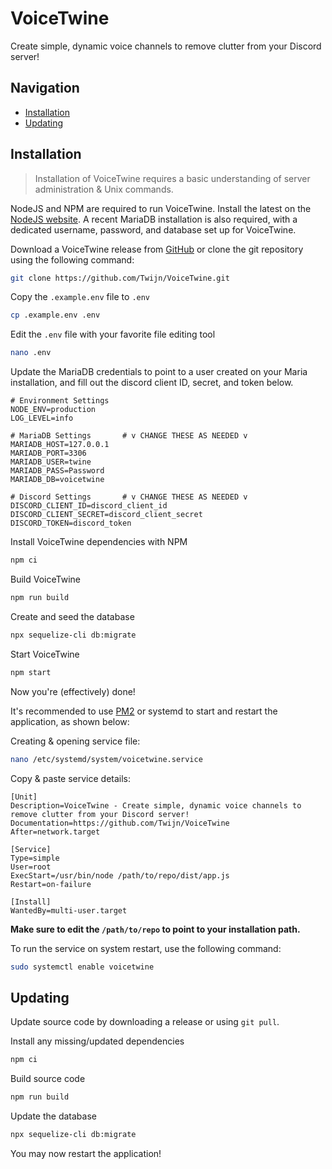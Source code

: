 # VoiceTwine
Create simple, dynamic voice channels to remove clutter from your Discord server!
## Navigation

- [Installation](#installation)
- [Updating](#updating)

## Installation
> Installation of VoiceTwine requires a basic understanding of server administration
> & Unix commands.

NodeJS and NPM are required to run VoiceTwine. Install the latest on
the [NodeJS website](https://nodejs.org/en/download).
A recent MariaDB installation is also required, with a dedicated username, password,
and database set up for VoiceTwine.

Download a VoiceTwine release from [GitHub](https://github.com/Twijn/VoiceTwine/releases)
or clone the git repository using the following command:

```bash
git clone https://github.com/Twijn/VoiceTwine.git
```

Copy the `.example.env` file to `.env`

```bash
cp .example.env .env
```

Edit the `.env` file with your favorite file editing tool

```bash
nano .env
```

Update the MariaDB credentials to point to a user created on your Maria installation,
and fill out the discord client ID, secret, and token below.

```dotenv
# Environment Settings
NODE_ENV=production
LOG_LEVEL=info

# MariaDB Settings       # v CHANGE THESE AS NEEDED v
MARIADB_HOST=127.0.0.1
MARIADB_PORT=3306
MARIADB_USER=twine
MARIADB_PASS=Password
MARIADB_DB=voicetwine

# Discord Settings       # v CHANGE THESE AS NEEDED v
DISCORD_CLIENT_ID=discord_client_id
DISCORD_CLIENT_SECRET=discord_client_secret
DISCORD_TOKEN=discord_token
```

Install VoiceTwine dependencies with NPM
```bash
npm ci
```

Build VoiceTwine
```bash
npm run build
```

Create and seed the database
```bash
npx sequelize-cli db:migrate
```

Start VoiceTwine
```bash
npm start
```

Now you're (effectively) done!

It's recommended to use [PM2](https://pm2.keymetrics.io/docs/usage/quick-start/) or systemd to start and restart the application, as shown below:

Creating & opening service file: 
```bash
nano /etc/systemd/system/voicetwine.service
```
Copy & paste service details:
```text
[Unit]
Description=VoiceTwine - Create simple, dynamic voice channels to remove clutter from your Discord server!
Documentation=https://github.com/Twijn/VoiceTwine
After=network.target

[Service]
Type=simple
User=root
ExecStart=/usr/bin/node /path/to/repo/dist/app.js
Restart=on-failure

[Install]
WantedBy=multi-user.target
```
**Make sure to edit the `/path/to/repo` to point to your installation path.**

To run the service on system restart, use the following command:

```bash
sudo systemctl enable voicetwine
```

## Updating
Update source code by downloading a release or using `git pull`.

Install any missing/updated dependencies
```bash
npm ci
```

Build source code
```bash
npm run build
```

Update the database
```bash
npx sequelize-cli db:migrate
```

You may now restart the application!
